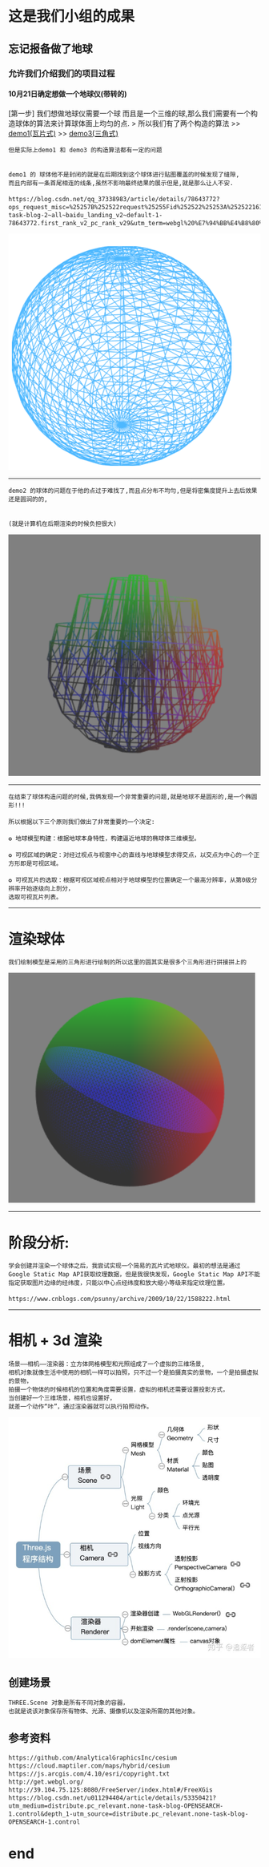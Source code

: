 # 这是我们小组的成果
## 忘记报备做了地球
### 允许我们介绍我们的项目过程
#### 10月21日确定想做一个地球仪(带转的)


[第一步]
	我们想做地球仪需要一个球
	而且是一个三维的球,那么我们需要有一个构造球体的算法来计算球体面上均匀的点.
	> 所以我们有了两个构造的算法 
	>> <a href="demo1/index.html"><span>demo1(瓦片式)<span></a>
	>> <a href="demo3/index.html"><span>demo3(三角式)<span></a>

	但是实际上demo1 和 demo3 的构造算法都有一定的问题


	demo1 的 球体他不是封闭的就是在后期找到这个球体进行贴图覆盖的时候发现了缝隙,
	而且内部有一条首尾相连的线条,虽然不影响最终结果的展示但是,就是那么让人不安.
	
	https://blog.csdn.net/qq_37338983/article/details/78643772?ops_request_misc=%25257B%252522request%25255Fid%252522%25253A%252522161043281916780258022548%252522%25252C%252522scm%252522%25253A%25252220140713.130102334..%252522%25257D&request_id=161043281916780258022548&biz_id=0&utm_medium=distribute.pc_search_result.none-task-blog-2~all~baidu_landing_v2~default-1-78643772.first_rank_v2_pc_rank_v29&utm_term=webgl%20%E7%94%BB%E4%B8%80%E4%B8%AA%E7%90%83%E4%BD%93
	
![demo1-演示](img/01.png "demo1")

**********
	demo2 的球体的问题在于他的点过于难找了,而且点分布不均匀,但是将密集度提升上去后效果还是圆润的的,


	(就是计算机在后期渲染的时候负担很大)


![demo2-演示](img/02.png "demo2")

******

	在结束了球体构造问题的时候,我俩发现一个非常重要的问题,就是地球不是圆形的,是一个椭圆形!!!

	所以根据以下三个原则我们做出了非常重要的一个决定:

	✪ 地球模型构建：根据地球本身特性，构建逼近地球的椭球体三维模型。

	✪ 可视区域的确定：对经过视点与视窗中心的直线与地球模型求得交点，以交点为中心的一个正方形即是可视区域。

	✪ 可视瓦片的选取：根据可视区域视点相对于地球模型的位置确定一个最高分辨率，从第0级分辨率开始逐级向上剖分，
	选取可视瓦片列表。

******

# 渲染球体

	我们绘制模型是采用的三角形进行绘制的所以这里的圆其实是很多个三角形进行拼接拼上的


![demo2-演示-渲染](img/03.png "demo2-渲染")

******

# 阶段分析:


	学会创建并渲染一个球体之后，我尝试实现一个简易的瓦片式地球仪。最初的想法是通过Google Static Map API获取纹理数据，但是我很快发现，Google Static Map API不能指定获取图片边缘的经纬度，只能以中心点经纬度和放大缩小等级来指定纹理位置。
	
	https://www.cnblogs.com/psunny/archive/2009/10/22/1588222.html

*****


# 相机 + 3d 渲染 

	场景——相机——渲染器：立方体网格模型和光照组成了一个虚拟的三维场景,
	相机对象就像生活中使用的相机一样可以拍照，只不过一个是拍摄真实的景物，一个是拍摄虚拟的景物，
	拍摄一个物体的时候相机的位置和角度需要设置，虚拟的相机还需要设置投影方式，
	当创建好一个三维场景，相机也设置好，
	就差一个动作“咔”，通过渲染器就可以执行拍照动作。


![3d渲染](img/04.jpg "3d-渲染")

## 创建场景

	THREE.Scene 对象是所有不同对象的容器，
	也就是说该对象保存所有物体、光源、摄像机以及渲染所需的其他对象。


## 参考资料
	https://github.com/AnalyticalGraphicsInc/cesium 
	https://cloud.maptiler.com/maps/hybrid/cesium
	https://js.arcgis.com/4.10/esri/copyright.txt
	http://get.webgl.org/
	http://39.104.75.125:8080/FreeServer/index.html#/FreeXGis
	https://blog.csdn.net/u011294404/article/details/53350421?utm_medium=distribute.pc_relevant.none-task-blog-OPENSEARCH-1.control&depth_1-utm_source=distribute.pc_relevant.none-task-blog-OPENSEARCH-1.control
	
# end
